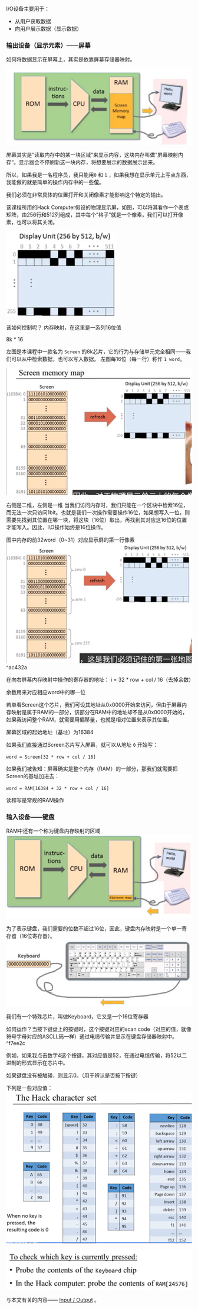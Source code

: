 
I/O设备主要用于：
- 从用户获取数据
- 向用户展示数据（显示数据）


### 输出设备（显示元素）——屏幕

如何将数据显示在屏幕上，其实是依靠屏幕存储器映射。

![](../../../img/Pasted%20image%2020250805171138.png)

屏幕其实是”读取内存中的某一块区域“来显示内容，这块内存叫做”屏幕映射内存“。显示器会不停刷新这一块内存，将想要展示的数据展示出来。

所以，如果我是一名程序员，我只能用`0` 和 `1` ，如果我想在显示单元上写点东西，我能做的就是简单的操作内存中的一些**位**。

我们必须在非常具体的位置打开和关闭像素才能影响这个特定的输出。


该课程所用的Hack Computer假设的物理显示屏，如图，可以将其看作一个表或矩阵，由256行和512列组成，其中每个”格子“就是一个像素，我们可以打开像素，也可以将其关闭。

![](../../../img/Pasted%20image%2020250805173336.png)

该如何控制呢？
内存映射，在这里是一系列16位值

8k * 16

左图是本课程中一款名为 `Screen` 的8k芯片，它的行为与存储单元完全相同——我们可以从中检索数据，也可以写入数据。
左图每16位（每一行）称作 `1 word`。

![](../../../img/Pasted%20image%2020250805175611.png)

右侧是二维，左侧是一维
当我们访问内存时，我们只能在一个区块中检索16位，而无法一次只访问1bit。也就是我们一次操作需要操作16位，如果想写入一位，则需要先找到其位置在哪一块，将这块（16位）取出，再找到其对应这16位的位置才能写入。因此，I\O操作始终是16位操作。

图中内存的前32word（0~31）对应显示屏的第一行像素
![](../../../img/Pasted%20image%2020250805180416.png) ^ac432a

在向右屏幕内存映射中操作的寄存器的地址：
i = 32 * row + col / 16（去掉余数）

余数用来对应相应word中的哪一位

若单看Screen这个芯片，我们可设其地址从0x0000开始来访问，但由于屏幕内存映射是属于RAM的一部分，该部分在RAM中的地址却不是从0x0000开始的，如果我访问整个RAM，就需要用偏移量，也就是相对位置来表示其位置。

屏幕区域的起始地址（基址）为16384

如果我们直接通过Screen芯片写入屏幕，就可以从地址 `0` 开始写：

`word = Screen[32 * row + col / 16]`

如果我们被告知：屏幕确实是整个内存（RAM）的一部分，那我们就需要把Screen的基址加进去：

`word = RAM[16384 + 32 * row + col / 16]`

读和写是常规的RAM操作


### 输入设备——键盘

RAM中还有一个称为键盘内存映射的区域
![](../../../img/Pasted%20image%2020250805184156.png)

为了表示键盘，我们需要的位数不超过16位，因此，键盘内存映射是一个单一寄存器（16位寄存器）。
![](../../../img/Pasted%20image%2020250805184347.png)

我们有一个特殊芯片，叫做Keyboard，它又是一个16位寄存器

如何运作？当按下键盘上的按键时，这个按键对应的scan code（对应的值，就像符号字母对应的ASCLL码一样）通过电缆传输并显示在键盘存储器映射中。 ^f7ee2c

例如，如果我点击数字4这个按键，其对应值是52，在通过电缆传输，将52以二进制的形式显示在芯片中。

如果键盘没有被触碰，则显示0。（用于辨认是否按下按键）

下列是一些对应值：
![](../../../img/Pasted%20image%2020250805190429.png)

![](../../../img/Pasted%20image%2020250805190605.png)

与本文有关的内容—— [Input / Output](Pointers、Input、Output.md#Input%20/%20Output) 。
